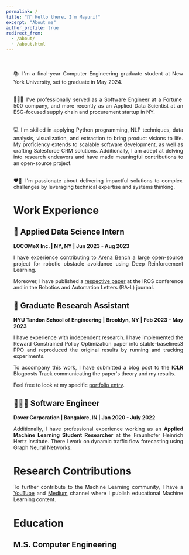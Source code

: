 ```yaml
---
permalink: /
title: "👋🏼 Hello there, I'm Mayuri!"
excerpt: "About me"
author_profile: true
redirect_from: 
  - /about/
  - /about.html
---
```


<style>
.about-container {
  text-align: justify;
  margin: 0 auto;
  max-width: 800px;
  padding: 20px;
}
</style>

<div class="about-container">

📚 I'm a final-year Computer Engineering graduate student at New York University, set to graduate in May 2024.<br><br>

👩🏽‍💻 I've professionally served as a Software Engineer at a Fortune 500 company, and more recently as an Applied Data Scientist at an ESG-focused supply chain and procurement startup in NY.<br><br>

💻 I'm skilled in applying Python programming, NLP techniques, data analysis, visualization, and extraction to bring product visions to life. My proficiency extends to scalable software development, as well as crafting Salesforce CRM solutions. Additionally, I am adept at delving into research endeavors and have made meaningful contributions to an open-source project.<br><br>

❤️‍🔥 I'm passionate about delivering impactful solutions to complex challenges by leveraging technical expertise and systems thinking.

# Work Experience

## 🤖 Applied Data Science Intern
**LOCOMeX Inc. | NY, NY | Jun 2023 - Aug 2023**

I have experience contributing to [Arena Bench](https://github.com/Arena-Rosnav) a large open-source project for robotic obstacle avoidance using Deep Reinforcement Learning.

Moreover, I have published a [respective paper](https://sudo-boris.github.io/publication/2022-Arena-Bench) at the IROS conference and in the Robotics and Automation Letters (RA-L) journal.

## 📜 Graduate Research Assistant
**NYU Tandon School of Engineering | Brooklyn, NY | Feb 2023 - May 2023**

I have experience with independent research. I have implemented the Reward Constrained Policy Optimization paper into stable-baselines3 PPO and reproduced the original results by running and tracking experiments.

To accompany this work, I have submitted a blog post to the **ICLR** Blogposts Track communicating the paper's theory and my results.

Feel free to look at my specific [portfolio entry](https://sudo-boris.github.io/portfolio/RCPPO/).

## 👨🏻‍🔬 Software Engineer
**Dover Corporation | Bangalore, IN | Jan 2020 - July 2022**

Additionally, I have professional experience working as an **Applied Machine Learning Student Researcher** at the Fraunhofer Heinrich Hertz Institute. There I work on dynamic traffic flow forecasting using Graph Neural Networks.

# Research Contributions

To further contribute to the Machine Learning community, I have a [YouTube](https://www.youtube.com/@borismeinardus) and [Medium](https://medium.com/@boris.meinardus) channel where I publish educational Machine Learning content.

# Education

## M.S. Computer Engineering
</div>
